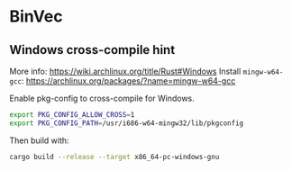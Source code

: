 # BinVec

## Windows cross-compile hint
More info: https://wiki.archlinux.org/title/Rust#Windows
Install `mingw-w64-gcc`: https://archlinux.org/packages/?name=mingw-w64-gcc

Enable pkg-config to cross-compile for Windows.

```sh
export PKG_CONFIG_ALLOW_CROSS=1
export PKG_CONFIG_PATH=/usr/i686-w64-mingw32/lib/pkgconfig
```

Then build with:

```sh
cargo build --release --target x86_64-pc-windows-gnu
```